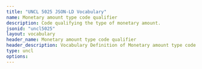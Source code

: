 ```yaml
---
title: "UNCL 5025 JSON-LD Vocabulary"
name: Monetary amount type code qualifier
description: Code qualifying the type of monetary amount.
jsonid: "uncl5025"
layout: vocabulary
header_name: Monetary amount type code qualifier
header_description: Vocabulary Definition of Monetary amount type code qualifier semantics in HTML format. JSON-LD format is available at [uncl5025.jsonld](/vocabulary/uncl5025.jsonld)
type: uncl
options:
---
```


